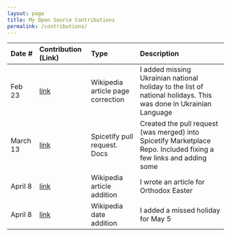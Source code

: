 ```yaml
---
layout: page
title: My Open Source Contributions
permalink: /contributions/
---
```


<!--
Type of the contribution should be "Wikipedia edit", "OpenStreet Map feature", "Documentation", "Course website", "Blog",
"Browser Add-on", etc.

The description should include a brief summary of what you did.

The link should bring us to a public page that shows your contribution. 

Replace the first row with your own contribution. 

WHEN MAKING CONTRIBUTIONS, ADD THEM HERE
-->





| Date #       | Contribution (Link)  | Type  | Description |
|---|:---|:---|:---|
| Feb 23   | [link](https://uk.wikipedia.org/w/index.php?title=23_лютого&diff=prev&oldid=41835484)    | Wikipedia article page correction    |   I added missing Ukrainian national holiday to the list of national holidays. This was done in Ukrainian Language   |
|   March 13  |  [link](https://github.com/spicetify/spicetify-marketplace/pull/694)   |   Spicetify pull request. Docs  |   Created the pull request (was merged) into Spicetify Marketplace Repo. Included fixing a few links and adding some  |
|   April 8  |   [link](https://en.wikipedia.org/w/index.php?title=Orthodox_Easter&diff=prev&oldid=1217918852)  |  Wikipedia article addition  |   I wrote an article for Orthodox Easter   |
|   April 8  |   [link](https://en.wikipedia.org/w/index.php?title=May_5&oldid=1217614160&diff=cur&diffonly=0)  |  Wikipedia date addition  |   I added a missed holiday for May 5   |
